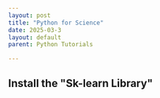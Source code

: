 ```yaml
---
layout: post
title: "Python for Science"
date: 2025-03-3
layout: default
parent: Python Tutorials

---
```


## Install the "Sk-learn Library"

